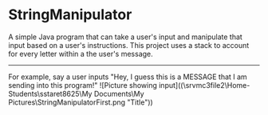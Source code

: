 # StringManipulator
A simple Java program that can take a user's input and manipulate that input based on a user's instructions. This project uses a stack to account for every letter within a the user's message.
________________________________________________________________________________________________________________________________
For example, say a user inputs "Hey, I guess this is a MESSAGE that I am sending into this program!"
![Picture showing input]((\\srvmc3file2\Home-Students\sstaret8625\My Documents\My Pictures\StringManipulatorFirst.png "Title"))
